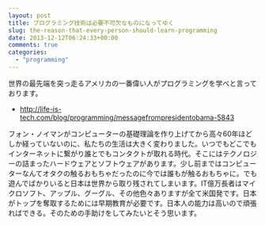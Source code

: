 ```yaml
---
layout: post
title: プログラミング技術は必要不可欠なものになってゆく
slug: the-reason-that-every-person-should-learn-programming
date: 2013-12-12T06:24:33+00:00
comments: true
categories:
  - "programming"
---
```


世界の最先端を突っ走るアメリカの一番偉い人がプログラミングを学べと言っております。

- http://life-is-tech.com/blog/programming/messagefrompresidentobama-5843

フォン・ノイマンがコンピューターの基礎理論を作り上げてから高々60年ほどしか経っていないのに、私たちの生活は大きく変わりました。いつでもどこでもインターネットに繋がり誰とでもコンタクトが取れる時代。そこにはテクノロジーの詰まったハードウェアとソフトウェアがあります。少し前まではコンピューターなんてオタクの触るおもちゃだったのに今では誰もが触るおもちゃに。でも遊んでばかりいると日本は世界から取り残されてしまいます。IT億万長者はマイクロソフト、アップル、グーグル、その他色々ありますが全て米国発です。日本がトップを奪取するためには早期教育が必要です。日本人の能力は高いので頑張ればできる。そのための手助けをしてみたいとそう思います。
